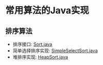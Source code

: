 # 常用算法的Java实现
## 排序算法
- 排序接口: [Sort.java](https://github.com/ffzhello/algorithm/blob/master/src/com/ffzhello/sort/Sort.java)
- 简单选择排序实现: [SimpleSelectSort.java](https://github.com/ffzhello/algorithm/blob/master/src/com/ffzhello/sort/SimpleSelectSort.java)
- 堆排序实现: [HeapSort.java](https://github.com/ffzhello/algorithm/blob/master/src/com/ffzhello/sort/HeapSort.java)
